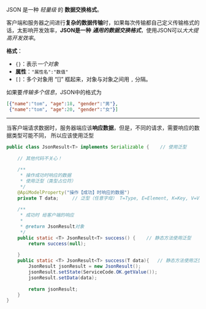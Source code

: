 
JSON 是一种 *轻量级* 的 **数据交换格式**。

客户端和服务器之间进行**复杂的数据传输**时，如果每次传输都自己定义传输格式的话，太影响开发效率，**JSON是一种** ***通用的数据交换格式***，使用JSON可以*大大提高开发效率*。

**格式**：
- `{}`：表示*一个对象*
- **属性**：`"属性名":"数值"`
- `[]`：多个对象用 “\[]” 框起来，对象与对象之间用 `,` 分隔。

如果要*传输多个信息*，JSON中的格式为
```json
[{"name":"tom", "age":18, "gender":"男"},
 {"name":"tom", "age":20, "gender":"女"}]
```

<hr>

当客户端请求数据时，服务器端应该**响应数据**，但是，不同的请求，需要响应的数据类型可能不同，
所以应该使用泛型
```java
public class JsonResult<T> implements Serializable {    // 使用泛型
	
	// 其他代码不关心！
	
	/**  
	 * 操作成功时响应的数据  
	 * 使用泛型（类型占位符）  
	 */  
	@ApiModelProperty("操作【成功】时响应的数据")  
	private T data;     // 泛型（任意字母） T=Type, E=Element, K=Key, V=Value
	
	/**  
	 * 成功时 给客户端的响应  
	 *  
	 * @return JsonResult对象  
	 */  
	public static <T> JsonResult<T> success() {    // 静态方法使用泛型
	    return success(null);  
	  
	}  
	public static <T> JsonResult<T> success(T data){   // 静态方法使用泛型  
	    JsonResult jsonResult = new JsonResult();  
	    jsonResult.setState(ServiceCode.OK.getValue());  
	    jsonResult.setData(data);  
	  
	    return jsonResult;  
	}
}
```